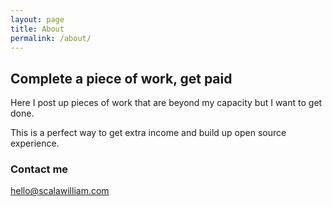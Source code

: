 ```yaml
---
layout: page
title: About
permalink: /about/
---
```


## Complete a piece of work, get paid

Here I post up pieces of work that are beyond my capacity but I want to get done.

This is a perfect way to get extra income and build up open source experience.

### Contact me

[hello@scalawilliam.com](mailto:hello@scalawilliam.com)

